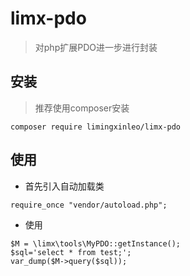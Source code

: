 # limx-pdo
> 对php扩展PDO进一步进行封装

## 安装
> 推荐使用composer安装

~~~
composer require limingxinleo/limx-pdo
~~~

## 使用
* 首先引入自动加载类
~~~
require_once "vendor/autoload.php";
~~~

* 使用
~~~
$M = \limx\tools\MyPDO::getInstance();
$sql='select * from test;';
var_dump($M->query($sql));
~~~
